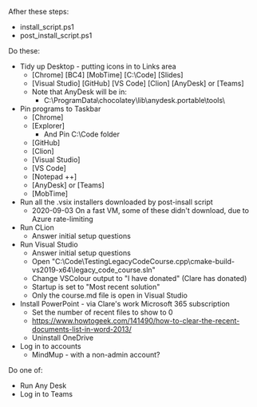 Afher these steps:

* install_script.ps1
* post_install_script.ps1

Do these:

* Tidy up Desktop - putting icons in to Links area
    * [Chrome] [BC4] [MobTime] [C:\Code] [Slides]
    * [Visual Studio] [GitHub] [VS Code] [Clion] [AnyDesk] or [Teams]
    * Note that AnyDesk will be in:
        * C:\ProgramData\chocolatey\lib\anydesk.portable\tools\
* Pin programs to Taskbar
    * [Chrome]
    * [Explorer]
        * And Pin C:\Code folder
    * [GitHub]
    * [Clion]
    * [Visual Studio]
    * [VS Code]
    * [Notepad ++]
    * [AnyDesk] or [Teams]
    * [MobTime]
* Run all the .vsix installers downloaded by post-insall script
    * 2020-09-03 On a fast VM, some of these didn't download, due to Azure rate-limiting
* Run CLion
    * Answer initial setup questions
* Run Visual Studio
    * Answer initial setup questions
    * Open "C:\Code\TestingLegacyCodeCourse.cpp\cmake-build-vs2019-x64\legacy_code_course.sln"
    * Change VSColour output to "I have donated" (Clare has donated)
    * Startup is set to "Most recent solution"
    * Only the course.md file is open in Visual Studio
* Install PowerPoint - via Clare's work Microsoft 365 subscription
    * Set the number of recent files to show to 0
    * https://www.howtogeek.com/141490/how-to-clear-the-recent-documents-list-in-word-2013/
    * Uninstall OneDrive
* Log in to accounts
    * MindMup - with a non-admin account?

Do one of:
* Run Any Desk
* Log in to Teams